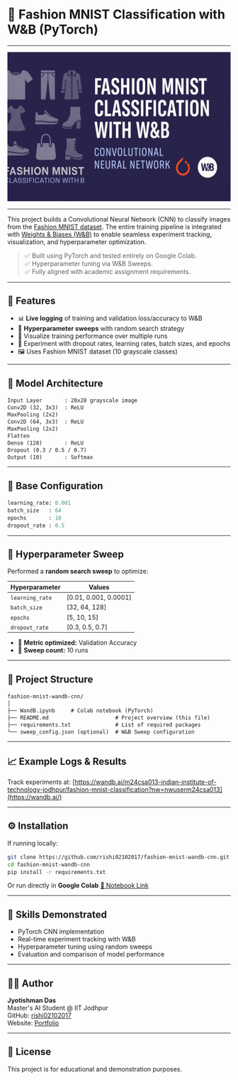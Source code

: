 # 👟 Fashion MNIST Classification with W&B (PyTorch)

---

<p align="center">
  <img src="fashion_mnist_wandb.png" alt="Fashion MNIST W&B Banner" width="800"/>
</p>

---

This project builds a Convolutional Neural Network (CNN) to classify images from the [Fashion MNIST dataset](https://github.com/zalandoresearch/fashion-mnist). The entire training pipeline is integrated with [Weights & Biases (W&B)](https://wandb.ai/) to enable seamless experiment tracking, visualization, and hyperparameter optimization.

> ✅ Built using PyTorch and tested entirely on Google Colab.  
> ✅ Hyperparameter tuning via W&B Sweeps.  
> ✅ Fully aligned with academic assignment requirements.

---

## 🚀 Features

- 📊 **Live logging** of training and validation loss/accuracy to W&B
- 🎯 **Hyperparameter sweeps** with random search strategy
- 🔎 Visualize training performance over multiple runs
- 🧪 Experiment with dropout rates, learning rates, batch sizes, and epochs
- 🖼️ Uses Fashion MNIST dataset (10 grayscale classes)

---

## 🧠 Model Architecture

```
Input Layer       : 28x28 grayscale image
Conv2D (32, 3x3)  : ReLU
MaxPooling (2x2)
Conv2D (64, 3x3)  : ReLU
MaxPooling (2x2)
Flatten
Dense (128)       : ReLU
Dropout (0.3 / 0.5 / 0.7)
Output (10)       : Softmax
```

---

## 🧪 Base Configuration

```python
learning_rate: 0.001  
batch_size   : 64  
epochs       : 10  
dropout_rate : 0.5  
```

---

## 🔁 Hyperparameter Sweep

Performed a **random search sweep** to optimize:

| Hyperparameter   | Values                             |
|------------------|-------------------------------------|
| `learning_rate`  | [0.01, 0.001, 0.0001]               |
| `batch_size`     | [32, 64, 128]                       |
| `epochs`         | [5, 10, 15]                         |
| `dropout_rate`   | [0.3, 0.5, 0.7]                     |

- 🎯 **Metric optimized:** Validation Accuracy  
- 🔁 **Sweep count:** 10 runs

---

## 📂 Project Structure

```
fashion-mnist-wandb-cnn/
│
├── WandB.ipynb     # Colab notebook (PyTorch)
├── README.md                     # Project overview (this file)
├── requirements.txt              # List of required packages
└── sweep_config.json (optional)  # W&B Sweep configuration
```

---

## 📈 Example Logs & Results

Track experiments at: [https://wandb.ai/m24csa013-indian-institute-of-technology-jodhpur/fashion-mnist-classification?nw=nwuserm24csa013](https://wandb.ai/)  

---

## ⚙️ Installation

If running locally:

```bash
git clone https://github.com/rishi02102017/fashion-mnist-wandb-cnn.git
cd fashion-mnist-wandb-cnn
pip install -r requirements.txt
```

Or run directly in **Google Colab** [📎 Notebook Link](https://colab.research.google.com/drive/1D4LbbEM8hlCeJAcHNpZ4ClQzGy0Kn5Nu)

---

## 🧠 Skills Demonstrated

- PyTorch CNN implementation  
- Real-time experiment tracking with W&B  
- Hyperparameter tuning using random sweeps  
- Evaluation and comparison of model performance

---

## 🙋‍♂️ Author

**Jyotishman Das**  
Master's AI Student @ IIT Jodhpur  
GitHub: [rishi02102017](https://github.com/rishi02102017)  
Website: [Portfolio](https://my-portfolio-jyotishman-das-projects.vercel.app/)

---

## 📜 License

This project is for educational and demonstration purposes.
